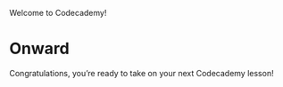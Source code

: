 Welcome to Codecademy!
# Onward

Congratulations, you’re ready to take on your next Codecademy lesson!
